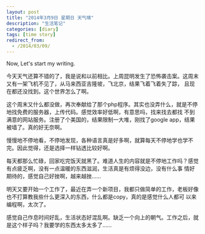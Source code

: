 ```yaml
---
layout: post
title: "2014年3月9日 星期日 天气晴"
description: "生活笔记"
categories: [diary]
tags: [time story]
redirect_from:
  - /2014/03/09/
---
```

  
  Now, Let's start my writing.
  
  今天天气还算不错的了，我是说和以前相比。上周昆明发生了恐怖袭击案。这周末又有一架飞机不见了，从马来西亚吉隆坡，飞北京，结果飞着飞着失了踪，
  且现在都还没找到。这个世界怎么了啊。
  
  这个周末又什么都没做，再次奉献给了那个php程序。其实也没弄什么，就是不停地找免费的服务器，上传代码。感觉效率好低啊，有意思吗，找来找去都找
  不到满意的网站服务。注册了个美国的，结果限制一大堆，刚找了google app，结果被墙了。真的好无奈啊。
  
  慢慢地不停地看，不停地发现，各种语言真是好多啊，就算每天不停地学也学不完。因此觉得，还是选择一样钻透比较好啊。
  
  每天都那么忙碌，回家吃完饭天就黑了。难道人生的内容就是不停地工作吗？感觉有点疲乏啊，没有一点温暖的东西滋润，生活真是有烦得没边，没有什么事
  情好期待的，感觉自己好挫啊，越来越挫……
  
  明天又要开始一个工作了，最近在弄一个新项目，我都只做简单的工作，老板好像也不打算教我些什么更深入的东西，什么都是copy，真的是感觉什么人都可
  以来编程啊，太次了。
  
  感觉自己作息时间好乱，生活状态好混乱啊。缺乏一个向上的朝气。工作之后，就是这个样子吗？我要学的东西太多太多了……